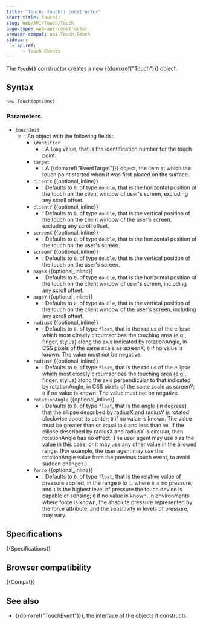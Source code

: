 ```yaml
---
title: "Touch: Touch() constructor"
short-title: Touch()
slug: Web/API/Touch/Touch
page-type: web-api-constructor
browser-compat: api.Touch.Touch
sidebar:
  - apiref:
      - Touch Events
---
```


The **`Touch()`** constructor creates a new {{domxref("Touch")}} object.

## Syntax

```js-nolint
new Touch(options)
```

### Parameters

- `touchInit`
  - : An object with the following fields:
    - `identifier`
      - : A `long` value, that is the identification number for the touch point.
    - `target`
      - : A {{domxref("EventTarget")}} object, the item at which the touch point started when it was first placed on the surface.
    - `clientX` {{optional_inline}}
      - : Defaults to `0`, of type `double`, that is the horizontal position of the touch on the client window of user's screen, excluding any scroll offset.
    - `clientY` {{optional_inline}}
      - : Defaults to `0`, of type `double`, that is the vertical position of the touch on the client window of the user's screen, excluding any scroll offset.
    - `screenX` {{optional_inline}}
      - : Defaults to `0`, of type `double`, that is the horizontal position of the touch on the user's screen.
    - `screenY` {{optional_inline}}
      - : Defaults to `0`, of type `double`, that is the vertical position of the touch on the user's screen.
    - `pageX` {{optional_inline}}
      - : Defaults to `0`, of type `double`, that is the horizontal position of the touch on the client window of user's screen, including any scroll offset.
    - `pageY` {{optional_inline}}
      - : Defaults to `0`, of type `double`, that is the vertical position of the touch on the client window of the user's screen, including any scroll offset.
    - `radiusX` {{optional_inline}}
      - : Defaults to `0`, of type `float`, that is the radius of the ellipse which most closely circumscribes the touching area (e.g., finger, stylus) along the axis indicated by rotationAngle, in CSS pixels of the same scale as screenX; `0` if no value is known. The value must not be negative.
    - `radiusY` {{optional_inline}}
      - : Defaults to `0`, of type `float`, that is the radius of the ellipse which most closely circumscribes the touching area (e.g., finger, stylus) along the axis perpendicular to that indicated by rotationAngle, in CSS pixels of the same scale as screenY; `0` if no value is known. The value must not be negative.
    - `rotationAngle` {{optional_inline}}
      - : Defaults to `0`, of type `float`, that is the angle (in degrees) that the ellipse described by radiusX and radiusY is rotated clockwise about its center; `0` if no value is known. The value must be greater than or equal to `0` and less than `90`. If the ellipse described by radiusX and radiusY is circular, then rotationAngle has no effect. The user agent may use `0` as the value in this case, or it may use any other value in the allowed range. (For example, the user agent may use the rotationAngle value from the previous touch event, to avoid sudden changes.).
    - `force` {{optional_inline}}
      - : Defaults to `0`, of type `float`, that is the relative value of pressure applied, in the range `0` to `1`, where `0` is no pressure, and `1` is the highest level of pressure the touch device is capable of sensing; `0` if no value is known. In environments where force is known, the absolute pressure represented by the force attribute, and the sensitivity in levels of pressure, may vary.

## Specifications

{{Specifications}}

## Browser compatibility

{{Compat}}

## See also

- {{domxref("TouchEvent")}}, the interface of the objects it constructs.
